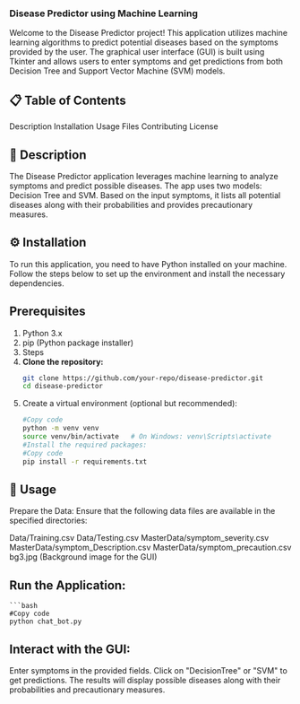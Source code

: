 ### Disease Predictor using Machine Learning
Welcome to the Disease Predictor project! This application utilizes machine learning algorithms to predict potential diseases based on the symptoms provided by the user. The graphical user interface (GUI) is built using Tkinter and allows users to enter symptoms and get predictions from both Decision Tree and Support Vector Machine (SVM) models.

## 📋 Table of Contents
Description
Installation
Usage
Files
Contributing
License
## 📝 Description
The Disease Predictor application leverages machine learning to analyze symptoms and predict possible diseases. The app uses two models: Decision Tree and SVM. Based on the input symptoms, it lists all potential diseases along with their probabilities and provides precautionary measures.

## ⚙️ Installation
To run this application, you need to have Python installed on your machine. Follow the steps below to set up the environment and install the necessary dependencies.

## Prerequisites
1. Python 3.x
2. pip (Python package installer)
3. Steps
4. **Clone the repository:**
    ```bash
    git clone https://github.com/your-repo/disease-predictor.git
    cd disease-predictor

5. Create a virtual environment (optional but recommended):
    ```bash
    #Copy code
    python -m venv venv
    source venv/bin/activate   # On Windows: venv\Scripts\activate
    #Install the required packages:
    #Copy code
    pip install -r requirements.txt

##  **🚀 Usage**
Prepare the Data: Ensure that the following data files are available in the specified directories:

Data/Training.csv
Data/Testing.csv
MasterData/symptom_severity.csv
MasterData/symptom_Description.csv
MasterData/symptom_precaution.csv
bg3.jpg (Background image for the GUI)

## Run the Application:

    ```bash
    #Copy code
    python chat_bot.py

## Interact with the GUI:

Enter symptoms in the provided fields.
Click on "DecisionTree" or "SVM" to get predictions.
The results will display possible diseases along with their probabilities and precautionary measures.
